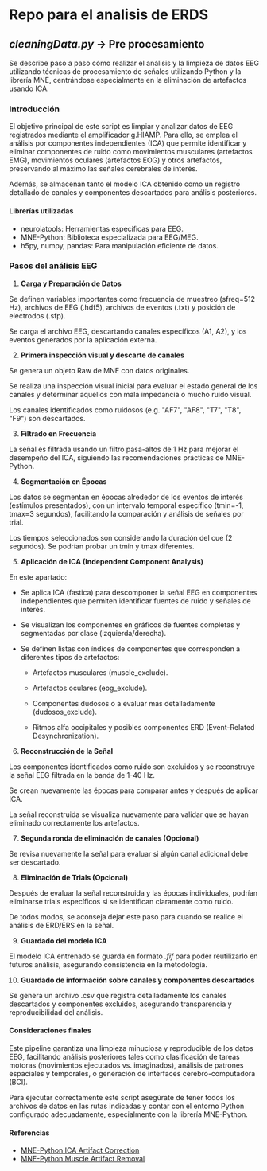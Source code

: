 # Repo para el analisis de ERDS

## *cleaningData.py* -> Pre procesamiento 

Se describe paso a paso cómo realizar el análisis y la limpieza de datos EEG utilizando técnicas de procesamiento de señales utilizando Python y la librería MNE, centrándose especialmente en la eliminación de artefactos usando ICA.

### Introducción

El objetivo principal de este script es limpiar y analizar datos de EEG registrados mediante el amplificador g.HIAMP. Para ello, se emplea el análisis por componentes independientes (ICA) que permite identificar y eliminar componentes de ruido como movimientos musculares (artefactos EMG), movimientos oculares (artefactos EOG) y otros artefactos, preservando al máximo las señales cerebrales de interés.

Además, se almacenan tanto el modelo ICA obtenido como un registro detallado de canales y componentes descartados para análisis posteriores.

#### Librerías utilizadas
- neuroiatools: Herramientas específicas para EEG.
- MNE-Python: Biblioteca especializada para EEG/MEG.
- h5py, numpy, pandas: Para manipulación eficiente de datos.

### Pasos del análisis EEG

1. **Carga y Preparación de Datos**

Se definen variables importantes como frecuencia de muestreo (sfreq=512 Hz), archivos de EEG (.hdf5), archivos de eventos (.txt) y posición de electrodos (.sfp).

Se carga el archivo EEG, descartando canales específicos (A1, A2), y los eventos generados por la aplicación externa.

2. **Primera inspección visual y descarte de canales**

Se genera un objeto Raw de MNE con datos originales.

Se realiza una inspección visual inicial para evaluar el estado general de los canales y determinar aquellos con mala impedancia o mucho ruido visual.

Los canales identificados como ruidosos (e.g. "AF7", "AF8", "T7", "T8", "F9") son descartados.

3. **Filtrado en Frecuencia**

La señal es filtrada usando un filtro pasa-altos de 1 Hz para mejorar el desempeño del ICA, siguiendo las recomendaciones prácticas de MNE-Python.

4. **Segmentación en Épocas**

Los datos se segmentan en épocas alrededor de los eventos de interés (estímulos presentados), con un intervalo temporal específico (tmin=-1, tmax=3 segundos), facilitando la comparación y análisis de señales por trial.

Los tiempos seleccionados son considerando la duración del cue (2 segundos). Se podrían probar un tmin y tmax diferentes.

5. **Aplicación de ICA (Independent Component Analysis)**

En este apartado:

- Se aplica ICA (fastica) para descomponer la señal EEG en componentes independientes que permiten identificar fuentes de ruido y señales de interés.

- Se visualizan los componentes en gráficos de fuentes completas y segmentadas por clase (izquierda/derecha).

- Se definen listas con índices de componentes que corresponden a diferentes tipos de artefactos:

    - Artefactos musculares (muscle_exclude).

    - Artefactos oculares (eog_exclude).

    - Componentes dudosos o a evaluar más detalladamente (dudosos_exclude).

    - Ritmos alfa occipitales y posibles componentes ERD (Event-Related Desynchronization).

6. **Reconstrucción de la Señal**

Los componentes identificados como ruido son excluidos y se reconstruye la señal EEG filtrada en la banda de 1-40 Hz.

Se crean nuevamente las épocas para comparar antes y después de aplicar ICA.

La señal reconstruida se visualiza nuevamente para validar que se hayan eliminado correctamente los artefactos.

7. **Segunda ronda de eliminación de canales (Opcional)**

Se revisa nuevamente la señal para evaluar si algún canal adicional debe ser descartado.

8. **Eliminación de Trials (Opcional)**

Después de evaluar la señal reconstruida y las épocas individuales, podrían eliminarse trials específicos si se identifican claramente como ruido.

De todos modos, se aconseja dejar este paso para cuando se realice el análisis de ERD/ERS en la señal.

9. **Guardado del modelo ICA**

El modelo ICA entrenado se guarda en formato *.fif* para poder reutilizarlo en futuros análisis, asegurando consistencia en la metodología.

10. **Guardado de información sobre canales y componentes descartados**

Se genera un archivo .csv que registra detalladamente los canales descartados y componentes excluidos, asegurando transparencia y reproducibilidad del análisis.

#### Consideraciones finales

Este pipeline garantiza una limpieza minuciosa y reproducible de los datos EEG, facilitando análisis posteriores tales como clasificación de tareas motoras (movimientos ejecutados vs. imaginados), análisis de patrones espaciales y temporales, o generación de interfaces cerebro-computadora (BCI).

Para ejecutar correctamente este script asegúrate de tener todos los archivos de datos en las rutas indicadas y contar con el entorno Python configurado adecuadamente, especialmente con la librería MNE-Python.

#### Referencias

- [MNE-Python ICA Artifact Correction](https://mne.tools/stable/auto_tutorials/preprocessing/40_artifact_correction_ica.html)
- [MNE-Python Muscle Artifact Removal](https://mne.tools/stable/auto_examples/preprocessing/muscle_ica.html)